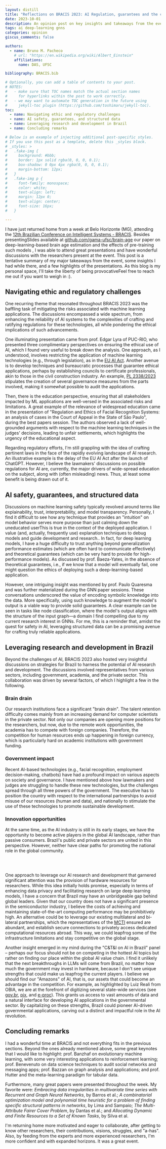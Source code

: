 ```yaml
---
layout: distill
title: "Reflections on BRACIS 2023: AI Regulation, guarantees and the case for Brazil"
date: 2023-10-01
description: An opinion post on key insights and takeaways from the event. 
tags: ai deep-learning gnns
categories: opinion
giscus_comments: false

authors:
  - name: Bruno M. Pacheco
    # url: "https://en.wikipedia.org/wiki/Albert_Einstein"
    affiliations:
      name: DAS, UFSC

bibliography: BRACIS.bib

# Optionally, you can add a table of contents to your post.
# NOTES:
#   - make sure that TOC names match the actual section names
#     for hyperlinks within the post to work correctly.
#   - we may want to automate TOC generation in the future using
#     jekyll-toc plugin (https://github.com/toshimaru/jekyll-toc).
toc:
  - name: Navigating ethic and regulatory challenges
  - name: AI safety, guarantees, and structured data
  - name: Leveraging research and development in Brazil
  - name: Concluding remarks

# Below is an example of injecting additional post-specific styles.
# If you use this post as a template, delete this _styles block.
# _styles: >
#   .fake-img {
#     background: #bbb;
#     border: 1px solid rgba(0, 0, 0, 0.1);
#     box-shadow: 0 0px 4px rgba(0, 0, 0, 0.1);
#     margin-bottom: 12px;
#   }
#   .fake-img p {
#     font-family: monospace;
#     color: white;
#     text-align: left;
#     margin: 12px 0;
#     text-align: center;
#     font-size: 16px;
#   }

---
```


I have just returned home from a week at Belo Horizonte (MG), attending the [12th Brazilian Conference on Intelligent Systems - BRACIS](https://www.bracis.dcc.ufmg.br/).
Besides presenting<d-footnote>Slides available at <a href="https://github.com/gama-ufsc/brain-age/">github.com/gama-ufsc/brain-age</a></d-footnote> our paper on deep-learning-based brain age estimation and the effects of pre-training such models <d-cite key="pacheco2023does"></d-cite>, I was able to attend great presentations and have wonderful discussions with the researchers present at the event.
This post is a tentative summary of my major takeaways from the event, some insights I had while there, and a few highlights of the presentations.
As this blog is my personal space, I'll take the liberty of being provocative<d-footnote>Feel free to reach me out if you want to weigh in :)</d-footnote>.

## Navigating ethic and regulatory challenges

One recurring theme that resonated throughout BRACIS 2023 was the baffling task of mitigating the risks associated with machine learning applications.
The discussions encompassed a wide spectrum, from enhancing the reliability of AI systems to the complexities of crafting and ratifying regulations for these technologies, all while pondering the ethical implications of such advancements.

One illuminating presentation came from prof. Edgar Lyra of PUC-RIO, who presented three complimentary perspectives on ensuring the ethical use of AI, which I found very useful to break down the analysis.
One approach, as I understood, involves restricting the application of machine learning technologies (e.g., through legislation), as in the [EU AI Act](https://www.europarl.europa.eu/news/en/headlines/society/20230601STO93804/eu-ai-act-first-regulation-on-artificial-intelligence).
Another avenue is to develop techniques and bureaucratic processes that guarantee ethical applications, perhaps by establishing councils to certificate professionals, akin to those in the civil construction industry.
An example, [PL 2338/2023](https://www25.senado.leg.br/web/atividade/materias/-/materia/157233) stipulates the creation of several governance measures from the parts involved, making it somewhat possible to audit the applications.

Then, there is the education perspective, ensuring that all stakeholders impacted by ML applications are well-versed in the associated risks and limitations.
A great example of the relevance of widespread education came in the presentation of "Regulation and Ethics of Facial Recognition Systems: an analysis of cases in the Court of Appeal in the State of São Paulo", during the best papers session.
The authors observed a lack of well-grounded arguments with respect to the machine learning techniques in the judges' decisions, leading to unfair settlements, which highlights the urgency of the educational aspect.

Regarding regulatory efforts, I'm still grappling with the idea of crafting pertinent laws in the face of the rapidly evolving landscape of AI research.
An illustrative example is the delay of the EU AI Act after the launch of ChatGPT.
However, I believe the lawmakers' discussions on possible regulations for AI are, currently, the major drivers of wide-spread education on the subject, along with (often misleading) news.
Thus, at least some benefit is being drawn out of it.

## AI safety, guarantees, and structured data

Discussions on machine learning safety typically revolved around terms like explainability, trust, interpretability, and model transparency.
Personally, I find it difficult to see how any technique that provides an "intuition" on model behavior serves more purpose than just calming down the uneducated user<d-footnote>This is true in the context of the deployed application. I value (and, actually, frequently use) explanation techniques to debug models and guide development and research.</d-footnote>.
In fact, for deep learning models, I have a huge difficulty to trust anything beyond generalization performance estimates (which are often hard to communicate effectively) and theoretical guarantees (which can be very hard to provide for high-performance models).
As discussed by prof. Baeza-Yates, in the absence of theoretical guarantees, i.e., if we know that a model will eventually fail, one might question the ethics of deploying such a deep-learning-based application.

However, one intriguing insight was mentioned by prof. Paulo Quaresma and was further materialized during the GNN paper sessions.
These conversations underscored the value of encoding symbolic knowledge into the data.
More specifically, using such knowledge to augment the model's output is a viable way to provide solid guarantees.
A clear example can be seen in tasks like node classification, where the model's output aligns with the structure of the input graph—a domain I find compelling due to my current research interest in GNNs.
For me, this is a reminder that, amidst the quest for safety in AI, leveraging structured data can be a promising avenue for crafting truly reliable applications.

## Leveraging research and development in Brazil

Beyond the challenges of AI, BRACIS 2023 also hosted very insightful discussions on strategies for Brazil to harness the potential of AI research and development.
The discussions involved representatives from various sectors, including government, academia, and the private sector.
This collaboration was driven by several factors, of which I highlight a few in the following.

### Brain drain

Our research institutions face a significant "brain drain".
The talent retention difficulty comes mainly from an increasing demand for computer scientists in the private sector.
Not only our companies are opening more positions for the researchers, but now, due to the remote work opportunities, the academia has to compete with foreign companies.
Therefore, the competition for human resources ends up happening in foreign currency, which is particularly hard on academic institutions with government funding.

### Government impact

Recent AI-based technologies (e.g., facial recognition, employment decision-making, chatbots) have had a profound impact on various aspects on society and governance.
I have mentioned above how lawmakers and judges are struggling to handle these new technologies, but the challenges spread through all three powers of the government.
The executive has to position the country with respect to the international partnerships to avoid misuse of our resources (human and data), and nationally to stimulate the use of these technologies to promote sustainable development.

### Innovation opportunities

At the same time, as the AI industry is still in its early stages, we have the opportunity to become active players in the global AI landscape, rather than passive consumers.
Brazil's public and private sectors are united in this perspective.
However, neither have clear paths for promoting the national role in the global community.

<br/>
<br/>

One approach to leverage our AI research and development that garnered significant attention was the provision of hardware resources for researchers.
While this idea initially holds promise, especially in terms of enhancing data privacy and facilitating research on large deep learning models, I have a concern that Brazil may have an unbridgeable gap behind global leaders.
Given that our country does not have a significant presence in the semiconductor industry, I believe the costs of achieving and maintaining state-of-the-art computing performance may be prohibitively high.
An alternative could be to leverage our existing multilateral and bi-lateral partnerships, which the representatives of the [MCTI](https://www.gov.br/mcti/pt-br) ensured are abundant, and establish secure connections to privately access dedicated computational resources abroad.
This way, we could leapfrog some of the infrastructure limitations and stay competitive on the global stage.

Another insight emerged in my mind during the "C&T&I on AI in Brazil" panel – perhaps our focus should not be on competing in the hottest AI topics but rather on finding our place within the global AI value chain.
I find it unlikely that the next breakthroughs in LLMs will come from Brazil, no matter how much the government may invest in hardware, because I don't see unique strengths that could make us leapfrog the current players.
I believe we should find our "Amazons" of AI, that is, our assets that could become an advantage in the competition.
For example, as highlighted by Luiz Reali from OBIA, we are at the forefront of digitizing several state-wide services (see [gov.br](https://www.gov.br/pt-br), [pix](https://www.bcb.gov.br/estabilidadefinanceira/pix), and [e-proc](https://jus.com.br/artigos/4795/a-virtualizacao-dos-processos-judiciais-e-proc-e-a-dispensabilidade-de-autenticacao-documental-por-tabeliao)).
This grants us access to vast amounts of data and a natural interface for developing AI applications in the governmental sector.
By capitalizing on these strengths, Brazil could pioneer AI-driven governmental applications, carving out a distinct and impactful role in the AI revolution.

## Concluding remarks

I had a wonderful time at BRACIS and not everything fits in the previous sections.
Beyond the ones already mentioned above, some great keynotes that I would like to highlight: prof. Banzhaf on evolutionary machine learning, with some very interesting applications to reinforcement learning; prof. Benevenuto on data science techniques to audit social networks and messaging apps; prof. Bazzan on graph analysis and applications; and prof. Hutter and the meta-learning paradigm for tabular data.

Furthermore, many great papers were presented throughout the week.
My favorite were: _Embracing data irregularities in multivariate time series with Recurrent and Graph Neural Networks_, by Barros et al.; _A combinatorial optimization model and polynomial time heuristic for a problem of finding specific structural patterns in networks_, by Lima and Sampaio; _The Multi-Attribute Fairer Cover Problem_, by Dantas et al.; and _Allocating Dynamic and Finite Resources to a Set of Known Tasks_, by Silva et al.

I'm returning home more motivated and eager to collaborate, after getting to know other researchers, their contributions, visions, struggles, and "a-has".
Also, by feeding from the experts and more experienced researchers, I'm more confident and with expanded horizons.
It was a great event.

